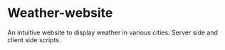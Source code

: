 # Weather-website
An intuitive website to display weather in various cities. Server side and client side scripts.
